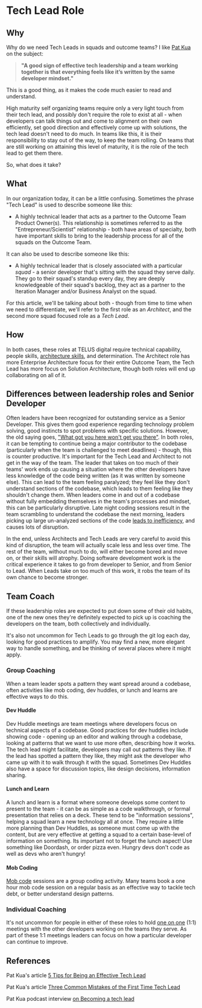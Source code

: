 # Tech Lead Role

## Why

Why do we need Tech Leads in squads and outcome teams?  I like [Pat Kua](https://medium.com/featured-insights/5-tips-for-being-an-effective-tech-lead-7ec36391de34) on the subject:

> **"A good sign of effective tech leadership and a team working together is that everything feels like it’s written by the same developer mindset."**

This is a good thing, as it makes the code much easier to read and understand.

High maturity self organizing teams require only a very light touch from their tech lead, and possibly don't require the role to exist at all - when developers can talk things out and come to alignment on their own efficiently, set good direction and effectively come up with solutions, the tech lead doesn't need to do much. In teams like this, it is their responsibility to stay out of the way, to keep the team rolling. On teams that are still working on attaining this level of maturity, it is the role of the tech lead to get them there.

So, what does it take?

## What

In our organization today, it can be a little confusing. Sometimes the phrase "Tech Lead" is used to describe someone like this:

* A highly technical leader that acts as a partner to the Outcome Team Product Owner(s). This relationship is sometimes referred to as the "Entrepreneur/Scientist" relationship - both have areas of specialty, both have important skills to bring to the leadership process for all of the squads on the Outcome Team.

It can also be used to describe someone like this:

* A highly technical leader that is closely associated with a particular *squad* - a senior developer that's sitting with the squad they serve daily. They go to their squad's standup every day, they are deeply knowledgeable of their squad's backlog, they act as a partner to the Iteration Manager and/or Business Analyst on the squad. 

For this article, we'll be talking about both - though from time to time when we need to differentiate, we'll refer to the first role as an *Architect*, and the second more squad focused role as a *Tech Lead*.

## How

In both cases, these roles at TELUS digital require technical capability, people skills, [architecture skills](architecture.md), and determination. The Architect role has more Enterprise Architecture focus for their entire Outcome Team, the Tech Lead has more focus on Solution Architecture, though both roles will end up collaborating on all of it.

## Differences between leadership roles and Senior Developer

Often leaders have been recognized for outstanding service as a Senior Developer.  This gives them good experience regarding technology problem solving, good instincts to spot problems with specific solutions. However, the old saying goes, ["What got you here won't get you there"](https://www.amazon.ca/What-Got-Here-Wont-There/dp/1401301304). In both roles, it can  be tempting to continue being a major contributor to the codebase (particularly when the team is challenged to meet deadlines) - though, this is counter productive. It's important for the Tech Lead and Architect to not get in the way of the team. The leader that takes on too much of their teams' work ends up causing a situation where the other developers have less knowledge of the code being written (as it was written by someone else). This can lead to the team feeling paralyzed; they feel like they don't understand sections of the codebase, which leads to them feeling like they shouldn't change them. When leaders come in and out of a codebase without fully embedding themselves in the team's processes and mindset, this can be particularly disruptive. Late night coding sessions result in the team scrambling to understand the codebase the next morning, leaders picking up large un-analyzed sections of the code [leads to inefficiency](smaller-stories.md), and causes lots of disruption. 

In the end, unless Architects and Tech Leads are very careful to avoid this kind of disruption, the team will actually scale less and less over time. The rest of the team, without much to do, will either become bored and move on, or their skills will atrophy. Doing software development work is the critical experience it takes to go from developer to Senior, and from Senior to Lead. When Leads take on too much of this work, it robs the team of its own chance to become stronger.

## Team Coach

If these leadership roles are expected to put down some of their old habits, one of the new ones they're definitely expected to pick up is coaching the developers on the team, both collectively and individually.

It's also not uncommon for Tech Leads to go through the git log each day, looking for good practices to amplify. You may find a new, more elegant way to handle something, and be thinking of several places where it might apply. 

### Group Coaching

When a team leader spots a pattern they want spread around a codebase, often activities like mob coding, dev huddles, or lunch and learns are effective ways to do this.

#### Dev Huddle

Dev Huddle meetings are team meetings where developers focus on technical aspects of a codebase. Good practices for dev huddles include showing code - opening up an editor and walking through a codebase, looking at patterns that we want to use more often, describing how it works. The tech lead might facilitate, developers may call out patterns they like. If the lead has spotted a pattern they like, they might ask the developer who came up with it to walk through it with the squad. Sometimes Dev Huddles also have a space for discussion topics, like design decisions, information sharing.

#### Lunch and Learn

A lunch and learn is a format where someone develops some content to present to the team - it can be as simple as a code walkthrough, or formal presentation that relies on a deck. These tend to be "information sessions", helping a squad learn a new technology all at once. They require a little more planning than Dev Huddles, as someone must come up with the content, but are very effective at getting a squad to a certain base-level of information on something.  Its important not to forget the lunch aspect! Use something like Doordash, or order pizza even. Hungry devs don't code as well as devs who aren't hungry!

#### Mob Coding

[Mob code](https://en.wikipedia.org/wiki/Mob_programming) sessions are a group coding activity. Many teams book a one hour mob code session on a regular basis as an effective way to tackle tech debt, or better understand design patterns. 

### Individual Coaching

It's not uncommon for people in either of these roles to hold [one on one](one-on-ones.md) (1:1) meetings with the other developers working on the teams they serve.  As part of these 1:1 meetings leaders can focus on how a particular developer can continue to improve. 

## References

Pat Kua's article [5 Tips for Being an Effective Tech Lead](https://medium.com/featured-insights/5-tips-for-being-an-effective-tech-lead-7ec36391de34)

Pat Kua's article [Three Common Mistakes of the First Time Tech Lead](https://www.thoughtworks.com/insights/blog/three-common-mistakes-first-time-tech-lead)

Pat Kua podcast interview [on Becoming a tech lead](http://www.se-radio.net/2016/08/se-radio-episode-265-pat-kua-on-becoming-a-tech-lead/)
